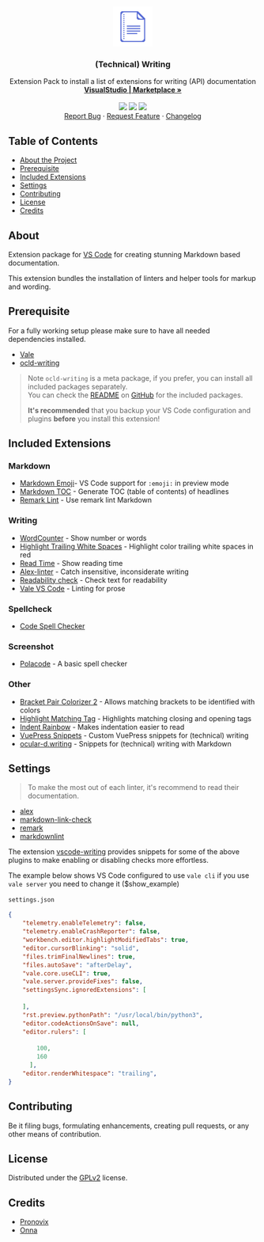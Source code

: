 
<!-- PROJECT LOGO -->
<br />
<p align="center">
  <a href="https://github.com/ocular-d/writing-extension-pack">
    <img src="https://raw.githubusercontent.com/ocular-d/writing-extension-pack/2.0/icon.png" alt="Logo" width="80" height="80">
  </a>

  <h3 align="center">(Technical) Writing</h3>

  <p align="center">
    Extension Pack to install a list of extensions for writing (API) documentation
    <br />
    <a href="https://marketplace.visualstudio.com/items?itemName=ocular-d.writing-extension-pack" title="Link to this extension on VS Code marketplace"><strong>VisualStudio  | Marketplace »</strong></a>
    <br />
    <br />
    <img src="https://img.shields.io/vscode-marketplace/d/ocular-d.writing-extension-pack.svg" />
    <img src="https://img.shields.io/vscode-marketplace/i/ocular-d.writing-extension-pack.svg" />
    <img src="https://img.shields.io/github/license/ocular-d/writing-extension-pack" />
    <br />
    <a href="https://github.com/ocular-d/writing-extension-pack/issues" title="Link to issue tracker">Report Bug</a>
    ·
    <a href="https://github.com/ocular-d/writing-extension-pack/issues" title="Link to feature tracker">Request Feature</a>
    ·
    <a href="https://github.com/ocular-d/writing-extension-pack/blob/master/CHANGELOG.md" title="Link to changelog">Changelog</a>
  </p>
</p>

<!-- TABLE OF CONTENTS -->
## Table of Contents

- [About the Project](#about "TOC link About")
- [Prerequisite](#prerequisite "TOC link Prerequisite")
- [Included Extensions](#included-extensions "TOC link Included Extensions")
- [Settings](#settings "TOC link Settings")
- [Contributing](#contributing "TOC link Contributing")
- [License](#license "TOC link License")
- [Credits](#credits "TOC link Credits")

## About

Extension package for [VS Code](https://code.visualstudio.com/ "Link to website of VS Code") for creating stunning Markdown based documentation.

This extension bundles the installation of linters and helper tools for markup and wording.

## Prerequisite

For a fully working setup please make sure to have all needed dependencies installed.

- [Vale](https://docs.errata.ai/vale/about "Link to Vale website")
- [ocld-writing](https://www.npmjs.com/package/ocld-writing "Link to package on NPM")

> Note
> `ocld-writing` is a meta package, if you prefer, you can install all included packages separately.\
> You can check the [README](https://github.com/ocular-d/ocld-writing/blob/master/README.md "Link to ocld-writing README on GitHub") on [GitHub](https://github.com/ocular-d/ocld-writing "Link to ocld-writing on GitHub") for the included packages.
>
> **It's recommended** that you backup your VS Code configuration and plugins **before** you install this extension!

## Included Extensions

### Markdown

- [Markdown Emoji](https://marketplace.visualstudio.com/items?itemName=bierner.markdown-emoji "Link to MD emoji extension")- VS Code support for `:emoji:` in preview mode
- [Markdown TOC](https://marketplace.visualstudio.com/items?itemName=AlanWalk.markdown-toc "Link to MD toc extension") - Generate TOC (table of contents) of headlines
- [Remark Lint](https://marketplace.visualstudio.com/items?itemName=drewbourne.vscode-remark-lint "Link to remark lint extension") - Use remark lint Markdown
### Writing

- [WordCounter](https://marketplace.visualstudio.com/items?itemName=kirozen.wordcounter "Link to word count extension") - Show number or words
- [Highlight Trailing White Spaces](https://marketplace.visualstudio.com/items?itemName=ybaumes.highlight-trailing-white-spaces "Link to trailing spaces extension") - Highlight color trailing white spaces in red
- [Read Time](https://marketplace.visualstudio.com/items?itemName=johnpapa.read-time "Link to read time extension") - Show reading time
- [Alex-linter](https://marketplace.visualstudio.com/items?itemName=TLahmann.alex-linter&utm_source=VSCode.pro&utm_campaign=AhmadAwais "Link to extension") - Catch insensitive, inconsiderate writing
- [Readability check](https://marketplace.visualstudio.com/items?itemName=jemcclin.readabilitycheck "Link to extension") - Check text for readability
- [Vale VS Code](https://marketplace.visualstudio.com/items?itemName=errata-ai.vale-server "Link to extension") - Linting for prose

### Spellcheck

- [Code Spell Checker](https://marketplace.visualstudio.com/items?itemName=streetsidesoftware.code-spell-checker "Link to code spell checker extension")

### Screenshot

- [Polacode](https://marketplace.visualstudio.com/items?itemName=pnp.polacode "Link to polacode extension") - A basic spell checker

### Other

- [Bracket Pair Colorizer 2](https://marketplace.visualstudio.com/items?itemName=CoenraadS.bracket-pair-colorizer-2 "Link to bracket colorizer extension") - Allows matching brackets to be identified with colors
- [Highlight Matching Tag](https://marketplace.visualstudio.com/items?itemName=vincaslt.highlight-matching-tag "Link to matching tag extension") - Highlights matching closing and opening tags
- [Indent Rainbow](https://marketplace.visualstudio.com/items?itemName=oderwat.indent-rainbow "Link to indent extension") - Makes indentation easier to read
- [VuePress Snippets](https://marketplace.visualstudio.com/items?itemName=ocular-d.vuepress-snippets "Link to extension") - Custom VuePress snippets for (technical) writing
- [ocular-d.writing](https://marketplace.visualstudio.com/items?itemName=ocular-d.writing "Link to extension") - Snippets for (technical) writing with Markdown

## Settings

> To make the most out of each linter, it's recommend to read their documentation.

- [alex](https://github.com/get-alex/alex#configuration "Link to alex docs")
- [markdown-link-check](https://github.com/tcort/markdown-link-check#config-file-format "Link to markdown-link-check docs")
- [remark](https://github.com/remarkjs/remark/tree/main/packages/remark-cli "Link to remark on GitHub")
- [markdownlint](https://github.com/DavidAnson/markdownlint#configuration "Link to markdownlint on GitHub")

The extension [vscode-writing](https://github.com/ocular-d/vscode-writing "Link to extension on GitHub") provides snippets
for some of the above plugins to make enabling or disabling checks more effortless.

The example below shows VS Code configured to use `vale cli` if you use `vale server` you need to change it ($show_example)

`settings.json`

```json
{
    "telemetry.enableTelemetry": false,
    "telemetry.enableCrashReporter": false,
    "workbench.editor.highlightModifiedTabs": true,
    "editor.cursorBlinking": "solid",
    "files.trimFinalNewlines": true,
    "files.autoSave": "afterDelay",
    "vale.core.useCLI": true,
    "vale.server.provideFixes": false,
    "settingsSync.ignoredExtensions": [

    ],
    "rst.preview.pythonPath": "/usr/local/bin/python3",
    "editor.codeActionsOnSave": null,
    "editor.rulers": [

        100,
        160
      ],
    "editor.renderWhitespace": "trailing",
}
```

## Contributing

Be it filing bugs, formulating enhancements, creating pull requests, or any other means of contribution.

## License

Distributed under the [GPLv2](https://www.gnu.org/licenses/old-licenses/gpl-2.0.en.html "Link to license") license.

## Credits

- [Pronovix](https://pronovix.com/ "Link to Pronovix website")
- [Onna](https://onna.com "Link to website of Onna")
